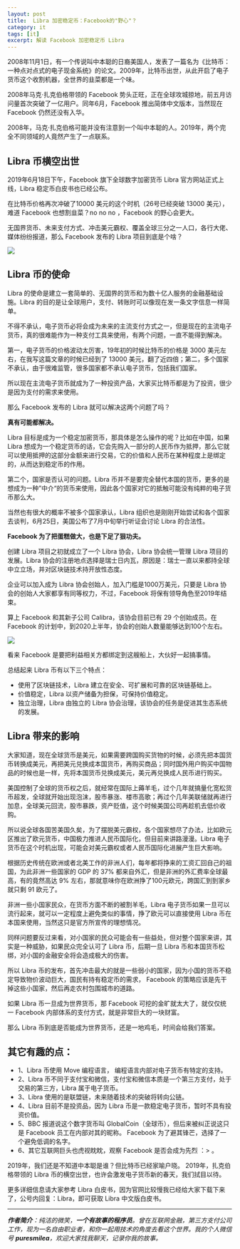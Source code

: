 ```yaml
---
layout: post
title:  Libra 加密稳定币：Facebook的"野心"？ 
category: it
tags: [it]
excerpt: 解读 Facebook 加密稳定币 Libra
---
```


2008年11月1日，有一个传说叫中本聪的日裔美国人，发表了一篇名为《比特币：一种点对点式的电子现金系统》的论文。2009年，比特币出世，从此开启了电子货币这个收割机器，全世界的韭菜都是一个味。

2008年马克·扎克伯格带领的 Facebook 势头正旺，正在全球攻城掠地，前五月访问量首次突破了一亿用户。同年6月，Facebook 推出简体中文版本，当然现在 Facebook 仍然还没有入华。

2008年，马克·扎克伯格可能并没有注意到一个叫中本聪的人。2019年，两个完全不同领域的人竟然产生了一点联系。

## Libra 币横空出世

2019年6月18日下午，Facebook 旗下全球数字加密货币 Libra 官方网站正式上线，Libra 稳定币白皮书也已经公布。

在比特币价格再次冲破了10000 美元的这个时机（26号已经突破 13000 美元），难道 Facebook 也想割韭菜？no no no ，Facebook 的野心会更大。

无国界货币、未来支付方式、冲击美元霸权、覆盖全球三分之一人口，各行大佬、媒体纷纷报道，那么 Facebook 发布的 Libra 项目到底是个啥？

![](http://favorites.ren/assets/images/2019/it/libra01.png)

## Libra 币的使命

Libra 的使命是建立一套简单的、无国界的货币和为数十亿人服务的金融基础设施。Libra 的目的是让全球用户，支付、转账时可以像现在发一条文字信息一样简单。

不得不承认，电子货币必将会成为未来的主流支付方式之一，但是现在的主流电子货币，真的很难能作为一种支付工具来使用，有两个问题，一直不能得到解决。

第一，电子货币的价格波动太厉害，19年初的时候比特币的价格是 3000 美元左右，在我写这篇文章的时候已经到了 13000 美元，翻了近四倍；第二，多个国家不承认，由于很难监管，很多国家都不承认电子货币，包括我们国家。

所以现在主流电子货币就成为了一种投资产品，大家买比特币都是为了投资，很少是因为支付的需求来使用。

那么 Facebook 发布的 Libra 就可以解决这两个问题了吗？

**真有可能都解决。**

Libra 目标是成为一个稳定加密货币，那具体是怎么操作的呢？比如在中国，如果 Libra 想成为一个稳定货币的话，它会先购入一部分的人民币作为抵押，那么它就可以使用抵押的这部分金额来进行交易，它的价值和人民币在某种程度上是绑定的，从而达到稳定币的作用。

第二个，国家是否认可的问题。Libra 币并不是要完全替代本国的货币，更多的是想成为一种”中介“的货币来使用，因此各个国家对它的抵触可能没有纯粹的电子货币那么大。

当然也有很大的概率不被多个国家承认，Libra 组织也是刚刚开始尝试和各个国家去谈判，6月25日，美国公布了7月中旬举行听证会讨论 Libra 的合法性。

**Facebook 为了把蛋糕做大，也是下足了狠功夫。**

创建 Libra 项目之初就成立了一个 Libra 协会，Libra 协会统一管理 Libra 项目的发展。Libra 协会的注册地点选择是瑞士日内瓦，原因是：瑞士一直以来都持全球中立立场，并对区块链技术持开放性态度。

企业可以加入成为 Libra 协会创始人，加入门槛是1000万美元，只要是 Libra 协会的创始人大家都享有同等权力，不过，Facebook 将保有领导角色至2019年结束。

算上 Facebook 和其新子公司 Calibra，该协会目前已有 29 个创始成员。在 Facebook 的计划中，到2020上半年，协会的创始人数量能够达到100个左右。

![](http://favorites.ren/assets/images/2019/it/libra02.png)


看来 Facebook 是要把利益相关方都绑定到这艘船上，大伙好一起搞事情。

总结起来 Libra  币有以下三个特点：  
- 使用了区块链技术，Libra 建立在安全、可扩展和可靠的区块链基础上。
- 价值稳定，Libra 以资产储备为担保，可保持价值稳定。
- 独立治理，Libra 由独立的 Libra 协会治理，该协会的任务是促进其生态系统的发展。

## Libra 带来的影响

大家知道，现在全球货币是美元，如果需要跨国购买货物的时候，必须先把本国货币转换成美元，再把美元兑换成本国货币，再购买商品；同时国外用户购买中国物品的时候也是一样，先将本国货币兑换成美元，美元再兑换成人民币进行购买。

美国控制了全球的货币权之后，就经常在国际上薅羊毛，过个几年就搞量化宽松货币超发，全球就开始出现泡沫，股市暴涨、楼市高歌；再过个几年美联储就再进行加息，全球美元回流，股市暴跌，资产贬值，这个时候美国公司再趁机去低价收购。

所以说全球各国苦美国久矣，为了摆脱美元霸权，各个国家想尽了办法，比如欧元区推出了欧元货币，中国极力推进人民币国际化，但目前来讲路漫漫。Libra 电子货币在这个时机出现，可能会对美元霸权或者人民币国际化进展产生巨大影响。

根据历史传统在欧洲或者北美工作的非洲人们，每年都将挣来的工资汇回自己的祖国，为此非洲一些国家的 GDP 的 37% 都来自外汇，但是非洲的外汇费率全球最高，有的竟然高达 9% 左右，那就意味你在欧洲挣了100元欧元，跨国汇到到家乡就只剩 91 欧元了。

非洲一些小国家民众，在货币方面不断的被割羊毛，Libra 电子货币如果一旦可以流行起来，就可以一定程度上避免类似的事情，挣了欧元可以直接使用 Libra 币在本国来使用，当然这只是官方所宣传的理想情况。

同样问题要反过来看，对小国家的民众可能会有一些益处，但对整个国家来讲，其实是一种威胁，如果民众完全认可了 Libra 币，后期一旦 Libra 币和本国货币松绑，对小国的金融安全将会造成极大的伤害。


所以 Libra 币的发布，首先冲击最大的就是一些弱小的国家，因为小国的货币不稳定导致物价波动巨大，国民有持有稳定币的需求， Facebook 的策略应该是先干掉这些小国家，然后再走农村包围城市的道路。

如果 Libra 币一旦成为世界货币，那 Facebook 可挖的金旷就太大了，就仅仅统一 Facebook 内部体系的支付方式，就是非常巨大的一块财富。

那么 Libra 币到底是否能成为世界货币，还是一地鸡毛，时间会给我们答案。

## 其它有趣的点：

- 1、Libra 币使用 Move 编程语言， 编程语言内部对电子货币有特定的支持。
- 2、Libra 币不同于支付宝和微信，支付宝和微信本质是一个第三方支付，处于交易的第三方，Libra 属于电子货币。
- 3、Libra 使用的是联盟链，未来随着技术的突破将转向公链。
- 4、Libra 目前不是投资品，因为 Libra 币是一款稳定电子货币，暂时不具有投资价值。
- 5、BBC 报道说这个数字货币叫 GlobalCoin（全球币），但后来被纠正说这只是 Facebook 员工在内部对其的昵称。 Facebook 为了避其锋芒，选择了一个避免低调的名字。
- 6、其它互联网巨头也虎视眈眈，观察  Facebook 是否会成为先烈 ：> 。

2019年，我们还是不知道中本聪是谁？但比特币已经家喻户晓。
2019年，扎克伯格带领的 Libra 币的横空出世，也许会激发电子货币新的春天，我们拭目以待。

更多详细信息请大家参考 Libra 白皮书，因为官网比较慢我已经给大家下载下来了，公号内回复：Libra，即可获取  Libra 中文版白皮书。


---

***作者简介**：纯洁的微笑，**一个有故事的程序员**。曾在互联网金融，第三方支付公司工作，现为一名自由职业者，和你一起用技术的角度去看这个世界。我的个人微信号 **puresmilea**，欢迎大家找我聊天，记录你我的故事。*